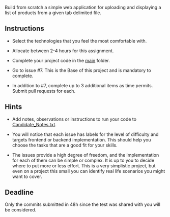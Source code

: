 
Build from scratch a simple web application for uploading and displaying a list of products from a given tab delimited file. 



Instructions
-------------

- Select the technologies that you feel the most comfortable with.

- Allocate between 2-4 hours for this assignment.

- Complete your project code in the [main](./main) folder.

- Go to issue #7. This is the Base of this project and is mandatory to complete. 

- In addition to #7, complete up to 3 additional items as time permits. Submit pull requests for each. 


Hints
-------------

- Add notes, observations or instructions to run your code to [Candidate_Notes.txt](./Candidate_Notes.txt).

- You will notice that each issue has labels for the level of difficulty and targets frontend or backend implementation. This should help you choose the tasks that are a good fit for your skills.

- The issues provide a high degree of freedom, and the implementation for each of them can be simple or complex. It is up to you to decide where to put more or less effort. This is a very simplistic project, but even on a project this small you can identify real life scenarios you might want to cover.



Deadline
-------------
Only the commits submitted in 48h since the test was shared with you will be considered.


